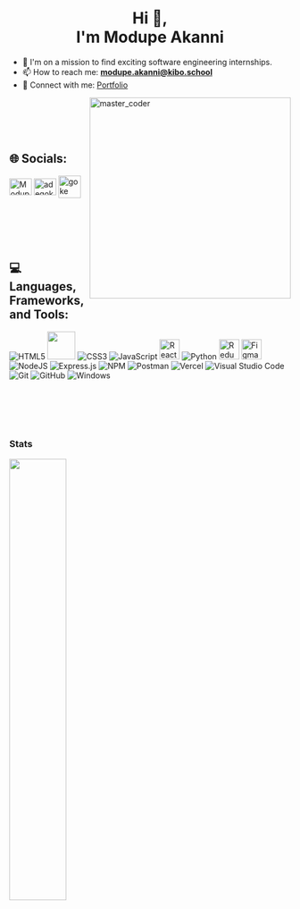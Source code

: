 <!-- ## Hi there 👋 I'm Modupe Akanni
### A passionate software engineer from Nigeria
 -->
<h1 align="center">Hi 👋,<br>I'm Modupe Akanni</h1>
<!--
**Goketech/goketech** is a ✨ _special_ ✨ repository because its `README.md` (this file) appears on your GitHub profile.

Here are some ideas to get you started:
-->
<p align="center">I am Modupe Akanni, a passionate Software Engineer and Computer Science student at Kibo School in New York, NY. I have a strong love for coding, problem-solving, and innovation. My expertise lies in Python and web development, where I enjoy creating elegant and efficient solutions. With a solid background in computer science, my goal is to develop meaningful software that empowers users and has a positive impact. I am constantly pushing the boundaries of what is achievable in the dynamic field of software engineering.</p>


<!-- - 🔭 I’m currently 
- 🌱 I’m currently learning data structures and algorithms and web development... -->
- 👯 I'm on a mission to find exciting software engineering internships.
- 📫 How to reach me: **modupe.akanni@kibo.school**
- 🚀 Connect with me: [Portfolio](https://modupeakanni.tech/)
<!--- 🤔 I’m looking for help with ...
- 💬 Ask me about ...
- 😄 Pronouns: ...
- ⚡ Fun fact: ...
-->

<img align="right" alt="master_coder" width="360" src="https://i.imgur.com/4SdB78W.gif">

<br>
<br>
<br>
<br>

## 🌐 Socials:

<a href="https://www.linkedin.com/in/modupe-akanni-236377235/" target="blank"><img align="center" src="https://raw.githubusercontent.com/rahuldkjain/github-profile-readme-generator/master/src/images/icons/Social/linked-in-alt.svg" alt="Modupe Akanni" height="30" width="40" /></a>
<a href="https://www.instagram.com/adegoke_akanni/" target="blank"><img align="center" src="https://raw.githubusercontent.com/rahuldkjain/github-profile-readme-generator/master/src/images/icons/Social/instagram.svg" alt="adegoke_akanni" height="30" width="40" /></a>
<a href="https://twitter.com/aka_goke" target="blank"><img align="center" alt="goke twitter" width="40" height="40" src="https://user-images.githubusercontent.com/60147732/151752017-e83f8422-77ce-447a-a51f-74d676e22c17.png" /></a>

<br>
<br>
<br>
<br>

## 💻 Languages, Frameworks, and Tools:

![HTML5](https://img.shields.io/badge/html5-%23E34F26.svg?style=for-the-badge&logo=html5&logoColor=white)  <img src="https://img.icons8.com/color/64/000000/python--v1.png" width="50px" /> ![CSS3](https://img.shields.io/badge/css3-%231572B6.svg?style=for-the-badge&logo=css3&logoColor=white) ![JavaScript](https://img.shields.io/badge/javascript-%23323330.svg?style=for-the-badge&logo=javascript&logoColor=%23F7DF1E) <a href="https://reactjs.org/" target="_blank" rel="noreferrer"><img src="https://raw.githubusercontent.com/danielcranney/readme-generator/main/public/icons/skills/react-colored.svg" width="36" height="36" alt="React" /></a> ![Python](https://img.shields.io/badge/python-3670A0?style=for-the-badge&logo=python&logoColor=ffdd54) <a href="https://redux.js.org/" target="_blank" rel="noreferrer"><img src="https://raw.githubusercontent.com/danielcranney/readme-generator/main/public/icons/skills/redux-colored.svg" width="36" height="36" alt="Redux" /></a>
<a href="https://www.figma.com/" target="_blank" rel="noreferrer"><img src="https://raw.githubusercontent.com/danielcranney/readme-generator/main/public/icons/skills/figma-colored.svg" width="36" height="36" alt="Figma" /></a>  ![NodeJS](https://img.shields.io/badge/node.js-6DA55F?style=for-the-badge&logo=node.js&logoColor=white) ![Express.js](https://img.shields.io/badge/express.js-%23404d59.svg?style=for-the-badge&logo=express&logoColor=%2361DAFB) ![NPM](https://img.shields.io/badge/NPM-%23000000.svg?style=for-the-badge&logo=npm&logoColor=white) ![Postman](https://img.shields.io/badge/Postman-FF6C37?style=for-the-badge&logo=postman&logoColor=white)  ![Vercel](https://img.shields.io/badge/vercel-%23000000.svg?style=for-the-badge&logo=vercel&logoColor=white) ![Visual Studio Code](https://img.shields.io/badge/Visual%20Studio%20Code-0078d7.svg?style=for-the-badge&logo=visual-studio-code&logoColor=white)  ![Git](https://img.shields.io/badge/git-%23F05033.svg?style=for-the-badge&logo=git&logoColor=white) ![GitHub](https://img.shields.io/badge/github-%23121011.svg?style=for-the-badge&logo=github&logoColor=white)  ![Windows](https://img.shields.io/badge/Windows-0078D6?style=for-the-badge&logo=windows&logoColor=white)

<br>
<br>
<br>
<br>

### Stats
<a href="http://github.com/goketech"><img src="https://github-readme-streak-stats.herokuapp.com/?user=goketech&stroke=ffffff&background=0D1117&ring=5BCDEC&fire=5BCDEC&currStreakNum=ffffff&currStreakLabel=5BCDEC&sideNums=ffffff&sideLabels=ffffff&dates=ffffff&hide_border=true" width="45%"/></a>
<!-- <img src="https://github-readme-stats.vercel.app/api/top-langs?username=goketech"> -->
